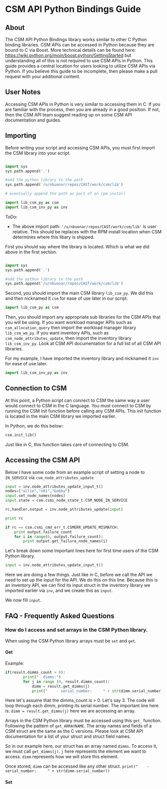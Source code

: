 # CSM API Python Bindings Guide

## About
The CSM API Python Bindings library works similar to other C Python binding libraries. CSM APIs can be accessed in Python because they are bound to C via Boost. More technical details can be found here: https://wiki.python.org/moin/boost.python/GettingStarted but understanding all of this is not required to use CSM APIs in Python. This guide provides a central location for users looking to utilize CSM APIs via Python. If you believe this guide to be incomplete, then please make a pull request with your additional content. 

## User Notes
Accessing CSM APIs in Python is very similar to accessing them in C. If you are familiar with the process, then you are already in a good position. If not, then the CSM API team suggest reading up on some CSM API documentation and guides. 

## Importing
Before writing your script and accessing CSM APIs, you must first import the CSM library into your script. 

```Python

import sys
sys.path.append('.')

#add the python library to the path 
sys.path.append('/u/nbuonar/repos/CAST/work/csm/lib')

# eventually append the path as part of an rpm install 

import lib_csm_py as csm
import lib_csm_inv_py as inv
```

*ToDo:* 
* The above import path: `'/u/nbuonar/repos/CAST/work/csm/lib'` is user relative. This should be replaces with the RPM install location when CSM determines where this libary is shipped. 

First you should say where the library is located. Which is what we did above in the first section.
```Python

import sys
sys.path.append('.')

#add the python library to the path 
sys.path.append('/u/nbuonar/repos/CAST/work/csm/lib')
```

Second, you should import the main CSM library `lib_csm_py`. We did this and then nicknamed it `csm` for ease of use later in our script. 

```Python
import lib_csm_py as csm
```

Then, you should import any appropriate sub libraries for the CSM APIs that you will be using. If you want workload manager APIs such as `csm_allocation_query` then import the workload manager library `lib_csm_wm_py`. If you want inventory APIs, such as `csm_node_attributes_update`, then import the inventory library `lib_csm_inv_py`. Look at CSM API documentation for a full list of all CSM API libraries. 

For my example, I have imported the inventory library and nicknamed it `inv` for ease of use later.
```Python
import lib_csm_inv_py as inv
```


## Connection to CSM

At this point, a Python script can connect to CSM the same way a user would connect to CSM in the C language. You must connect to CSM by running the CSM init function before calling any CSM APIs. This init function is located in the main CSM library we imported earlier. 

In Python, we do this below:
```Python
csm.init_lib()
```

Just like in C, this function takes care of connecting to CSM.

## Accessing the CSM API

Below I have some code from an example script of setting a node to `IN_SERVICE` via `csm_node_attributes_update`

```Python
input = inv.node_attributes_update_input_t()
nodes=["allie","n01","bobby"]
input.set_node_names(nodes)
input.state = csm.csmi_node_state_t.CSM_NODE_IN_SERVICE

rc,handler,output = inv.node_attributes_update(input)

print rc 

if rc == csm.csmi_cmd_err_t.CSMERR_UPDATE_MISMATCH:
    print output.failure_count
    for i in range(0, output.failure_count):
        print output.get_failure_node_names(i)
```

Let's break down some important lines here for first time users of the CSM Python library. 

```Python
input = inv.node_attributes_update_input_t()
```

Here we are doing a few things. Just like in C, before we call the API we need to set up the input for the API. We do this on this line. Because this is an inventory API, we can find its input struct in the inventory library we imported earlier via `inv`, and we create this as `input`. 

We now fill `input`. 

## FAQ - Frequently Asked Questions
### How do I access and set arrays in the CSM Python library. 
When using the CSM Python library arrays must be `set` and `get`. 
#### Get

Example: 
```Python
if(result.dimms_count > 0):
        print("  dimms:")
        for j in range (0, result.dimms_count):
            dimm = result.get_dimms(j)
            print("    - serial_number:     " + str(dimm.serial_number))    
```

Here let's assume that the dimms_count is > 0. Let's say 3. The code will loop through each dimm, printing its serial number. The important line here is: `dimm = result.get_dimms(j)` here we are accessing an array. 

Arrays in the CSM Python library must be accessed using this `get_` function. Following the pattern of `get_ARRAYNAME`. The array names and fields of a CSM struct are the same as the C versions. Please look at CSM API documentation for a list of your struct and struct field names. 

So in our example here, our struct has an array named `dimms`. To access it, we must call `get_dimms(j)`. `j` here represents the element we want to access. `dimm` represents how we will store this element. 

Once stored, `dimm` can be accessed like any other struct. `print("    - serial_number:     " + str(dimm.serial_number))   ` 

#### Set
